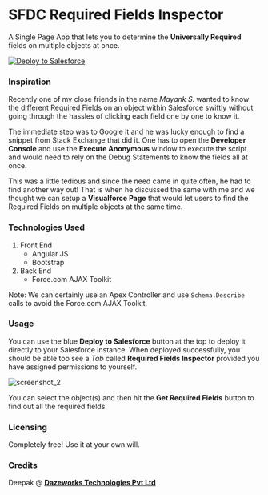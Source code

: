 # SFDC Required Fields Inspector

A Single Page App that lets you to determine the **Universally Required** fields on multiple objects at once.

<a href="https://githubsfdeploy.herokuapp.com?owner=Deepak-K-Anand&repo=SFDC-Required-Fields-Inspector">
  <img alt="Deploy to Salesforce"
       src="https://raw.githubusercontent.com/afawcett/githubsfdeploy/master/src/main/webapp/resources/img/deploy.png">
</a>

### Inspiration
Recently one of my close friends in the name *Mayank S.* wanted to know the different Required Fields on an object within Salesforce swiftly without going through the hassles of clicking each field one by one to know it.

The immediate step was to Google it and he was lucky enough to find a snippet from Stack Exchange that did it. One has to open the **Developer Console** and use the **Execute Anonymous** window to execute the script and would need to rely on the Debug Statements to know the fields all at once.

This was a little tedious and since the need came in quite often, he had to find another way out! That is when he discussed the same with me and we thought we can setup a **Visualforce Page** that would let users to find the Required Fields on multiple objects at the same time.

### Technologies Used
1.  Front End
    * Angular JS
    * Bootstrap
2.  Back End
    * Force.com AJAX Toolkit

Note: We can certainly use an Apex Controller and use `Schema.Describe` calls to avoid the Force.com AJAX Toolkit. 

### Usage
You can use the blue **Deploy to Salesforce** button at the top to deploy it directly to your Salesforce instance. When deployed successfully, you should be able too see a *Tab* called **Required Fields Inspector** provided you have assigned permissions to yourself.

![screenshot_2](https://cloud.githubusercontent.com/assets/3683725/14049740/345fa41a-f2dd-11e5-9243-0034689050a0.png)

You can select the object(s) and then hit the **Get Required Fields** button to find out all the required fields.

### Licensing
Completely free! Use it at your own will.

### Credits
Deepak @ [**Dazeworks Technologies Pvt Ltd**](http://dazeworks.com/)
